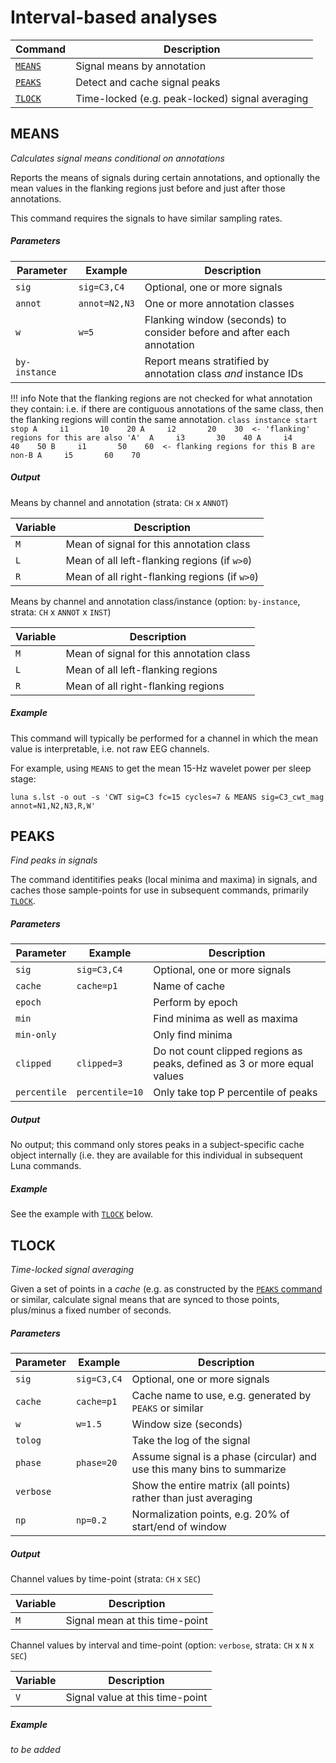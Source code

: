 # Interval-based analyses

| Command | Description |
| ----- | ----- | 
| [`MEANS`](#means) | Signal means by annotation |
| [`PEAKS`](#peaks) | Detect and cache signal peaks |
| [`TLOCK`](#tlock) | Time-locked (e.g. peak-locked) signal averaging | 

## MEANS

_Calculates signal means conditional on annotations_

Reports the means of signals during certain annotations, and
optionally the mean values in the flanking regions just before and
just after those annotations.

This command requires the signals to have similar sampling rates.

<h5>Parameters</h5>

| Parameter | Example | Description |
| --- | --- | --- |
|`sig`|`sig=C3,C4` | Optional, one or more signals |
|`annot`| `annot=N2,N3` | One or more annotation classes |
|`w`| `w=5` | Flanking window (seconds) to consider before and after each annotation |
|`by-instance` | | Report means stratified by annotation class _and_ instance IDs |


!!! info
    Note that the flanking regions are not checked for what annotation they contain: i.e. if there are
    contiguous annotations of the same class, then the flanking regions will contin the same annotation. 
    ```
    class instance start stop
     A     i1       10    20
     A     i2       20    30  <- 'flanking' regions for this are also 'A' 
     A     i3       30    40
     A     i4       40    50
     B     i1       50    60  <- flanking regions for this B are non-B
     A     i5       60    70
    ```

<h5>Output</h5>

Means by channel and annotation (strata: `CH` x `ANNOT`)

| Variable | Description |
| ----- | ---- | 
| `M` | Mean of signal for this annotation class |
| `L` | Mean of all left-flanking regions (if `w>0`) |
| `R` | Mean of all right-flanking regions (if `w>0`) |

Means by channel and annotation class/instance (option: `by-instance`, strata: `CH` x `ANNOT` x `INST`)

| Variable | Description |
| ----- | ---- | 
| `M` | Mean of signal for this annotation class |
| `L` | Mean of all left-flanking regions |
| `R` | Mean of all right-flanking regions |


<h5>Example</h5>

This command will typically be performed for a channel in which the mean value is interpretable, i.e. not raw EEG channels.

For example, using `MEANS` to get the mean 15-Hz wavelet power per sleep stage:

```
luna s.lst -o out -s 'CWT sig=C3 fc=15 cycles=7 & MEANS sig=C3_cwt_mag annot=N1,N2,N3,R,W'
```


## PEAKS

_Find peaks in signals_

The command identitifies peaks (local minima and maxima) in signals, and caches those sample-points for use in
subsequent commands, primarily [`TLOCK`](#tlock).

<h5>Parameters</h5>

| Parameter | Example | Description |
| --- | --- | --- |
|`sig`|`sig=C3,C4` | Optional, one or more signals |
|`cache`| `cache=p1` | Name of cache |
|`epoch`| | Perform by epoch |
|`min` | | Find minima as well as maxima |
|`min-only` | | Only find minima |
|`clipped` | `clipped=3` | Do not count clipped regions as peaks, defined as 3 or more equal values |
|`percentile` | `percentile=10` | Only take top P percentile of peaks |

<h5>Output</h5>

No output; this command only stores peaks in a subject-specific cache object internally (i.e. they are available for this individual
in subsequent Luna commands.

<h5>Example</h5>

See the example with [`TLOCK`](#tlock) below.



## TLOCK

_Time-locked signal averaging_

Given a set of points in a _cache_ (e.g. as constructed by the [`PEAKS` command](#peaks) or similar, calculate
signal means that are synced to those points, plus/minus a fixed number of seconds.

<h5>Parameters</h5>

| Parameter | Example | Description |
| --- | --- | --- |
|`sig`|`sig=C3,C4` | Optional, one or more signals |
|`cache`|`cache=p1` | Cache name to use, e.g. generated by `PEAKS` or similar |
|`w` | `w=1.5` | Window size (seconds) |
|`tolog`| | Take the log of the signal |
|`phase` | `phase=20` | Assume signal is a phase (circular) and use this many bins to summarize |
|`verbose` | | Show the entire matrix (all points) rather than just averaging |
|`np` | `np=0.2` | Normalization points, e.g. 20% of start/end of window |

<h5>Output</h5>

Channel values by time-point (strata: `CH` x `SEC`)

| Variable | Description |
| ----- | ---- |
| `M` | Signal mean at this time-point |

Channel values by interval and time-point (option: `verbose`, strata: `CH` x `N` x `SEC`)

| Variable | Description |
| ----- | ---- |
| `V` | Signal value at this time-point |


<h5>Example</h5>

_to be added_



